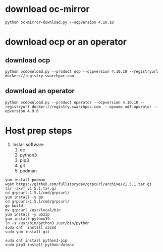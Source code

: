# download oc-mirror
``` 
python oc-mirror-download.py --ocpversion 4.10.10
```
# download ocp or an operator
## download ocp
```
python ocdownload.py --product ocp --ocpversion 4.10.10 --registryurl docker://registry.swarchpoc.com 
```
## download an operator
```
python ocdownload.py --product operator --ocpversion 4.10.10 --registryurl docker://registry.swarchpoc.com  --opname odf-operator --opversion 4.9.6
```

# Host prep steps

1. Install software
    1. oc
    2. python3
    3. pip3
    4. git
    5. podman
```
yum install podman
wget https://github.com/fullstorydev/grpcurl/archive/v1.5.1.tar.gz
tar -zxvf v1.5.1.tar.gz
cd grpcurl-1.5.1/cmd/grpcurl/
yum install -y go
cd grpcurl-1.5.1/cmd/grpcurl/
go build
mv grpcurl /usr/local/bin
yum install -y unzip
yum install python39
ln -s /usr/bin/python3 /usr/bin/python
sudo dnf  install s3cmd
sudo yum install git
```
```
sudo dnf install python3-pip
sudo pip3 install python-dotenv
```

